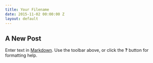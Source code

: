 ```yaml
---
title: Your Filename
date: 2015-11-02 00:00:00 Z
layout: default
---
```


## A New Post

Enter text in [Markdown](http://daringfireball.net/projects/markdown/). Use the toolbar above, or click the **?** button for formatting help.

